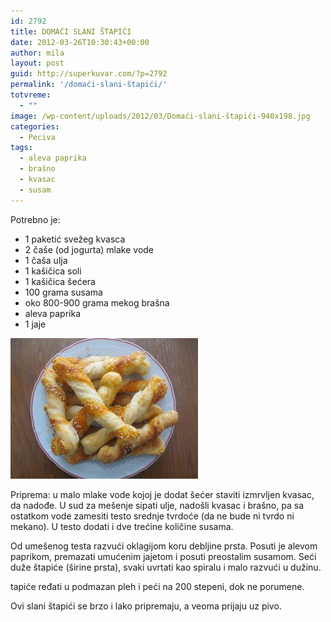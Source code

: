```yaml
---
id: 2792
title: DOMAĆI SLANI ŠTAPIĆI
date: 2012-03-26T10:30:43+00:00
author: mila
layout: post
guid: http://superkuvar.com/?p=2792
permalink: '/domaći-slani-štapići/'
totvreme:
  - ""
image: /wp-content/uploads/2012/03/Domaći-slani-štapići-940x198.jpg
categories:
  - Peciva
tags:
  - aleva paprika
  - brašno
  - kvasac
  - susam
---
```

Potrebno je:

  * 1 paketić svežeg kvasca
  * 2 čaše (od jogurta) mlake vode
  * 1 čaša ulja
  * 1 kašičica soli
  * 1 kašičica šećera
  * 100 grama susama
  * oko 800-900 grama mekog brašna
  * aleva paprika
  * 1 jaje

<img class="alignnone size-medium wp-image-2793" title="Domaći slani štapići" src="/wp-content/uploads/2012/03/Domaći-slani-štapići-300x225.jpg" alt="" width="300" height="225" /> 

Priprema: u malo mlake vode kojoj je dodat šećer staviti izmrvljen kvasac, da nadođe. U sud za mešenje sipati ulje, nadošli kvasac i brašno, pa sa ostatkom vode zamesiti testo srednje tvrdoće (da ne bude ni tvrdo ni mekano). U testo dodati i dve trećine količine susama.

Od umešenog testa razvući oklagijom koru debljine prsta. Posuti je alevom paprikom, premazati umućenim jajetom i posuti preostalim susamom. Seći duže štapiće (širine prsta), svaki uvrtati kao spiralu i malo razvući u dužinu.

 tapiće ređati u podmazan pleh i peći na 200 stepeni, dok ne porumene.

Ovi slani štapići se brzo i lako pripremaju, a veoma prijaju uz pivo.